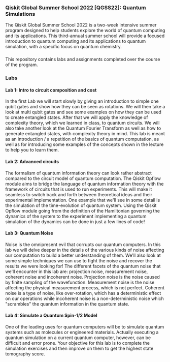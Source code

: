 ### Qiskit Global Summer School 2022 [QGSS22]: Quantum Simulations

The Qiskit Global Summer School 2022 is a two-week intensive summer program designed to help students explore the world of quantum computing and its applications. This third-annual summer school will provide a focused introduction to quantum computing and its applications to quantum simulation, with a specific focus on quantum chemistry.

###

This repository contains labs and assignments completed over the course of the program.


### Labs 

#### Lab 1: Intro to circuit composition and cost
In the first Lab we will start slowly by giving an introduction to simple one qubit gates and show how they can be seen as rotations. We will then take a look at multi qubit gates and see some examples on how they can be used to create entangled states. After that we will apply the knowledge of complexity theory, which we learned in class, to quantum circuits. We will also take another look at the Quantum Fourier Transform as well as how to generate entangled states, with complexity theory in mind.
This lab is meant as an introduction / a repetition of the basics of quantum computation, as well as for introducing some examples of the concepts shown in the lecture to help you to learn them.

#### Lab 2: Advanced circuits
The formalism of quantum information theory can look rather abstract compared to the circuit model of quantum computation. The Qiskit Opflow module aims to bridge the language of quantum information theory with the framework of circuits that is used to run experiments. This will make it seamless to switch back and forth between theoretical ideas and their experimental implementation.
One example that we'll see in some detail is the simulation of the time-evolution of quantum system. Using the Qiskit Opflow module going from the definition of the Hamiltonian governing the dynamics of the system to the experiment implementing a quantum simulation of the dynamics can be done in just a few lines of code!

#### Lab 3: Quantum Noise
Noise is the omnipresent evil that corrupts our quantum computers. In this lab we will delve deeper in the details of the various kinds of noise affecting our computation to build a better understanding of them. We'll also look at some simple techniques we can use to fight the noise and recover the results we were looking for!
The different facets of the quantum noise that we'll encounter in this lab are: projection noise, measurement noise, coherent noise and incoherent noise. Projection noise is the noise caused by finite sampling of the wavefunction. Measurement noise is the noise affecting the physical measurement process, which is not perfect. Coherent noise is a type of noise, like over-rotation, which has a deterministic effect on our operations while incoherent noise is a non-deterministic noise which "scrambles" the quantum information in the quantum state.

#### Lab 4: Simulate a Quantum Spin-1/2 Model
One of the leading uses for quantum computers will be to simulate quantum systems such as molecules or engineered materials. Actually executing a quantum simulation on a current quantum computer, however, can be difficult and error prone. Your objective for this lab is to complete the simulation exercises and then improve on them to get the highest state tomography score.



